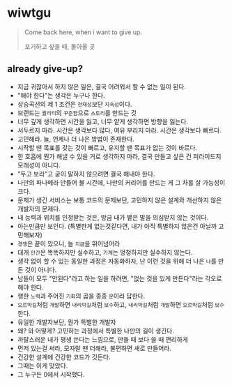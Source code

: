 # wiwtgu
> Come back here, when i want to give up.
> 
> 포기하고 싶을 때, 돌아올 곳

## already give-up?
- 지금 귀찮아서 하지 않은 일은, 결국 어려워서 할 수 없는 일이 된다.
- "해야 한다"는 생각은 누구나 한다.
- 상승곡선의 제 1 조건은 `천재성`보단 `지속성`이다.
- 브랜드는 `퀄리티`의 `꾸준함`으로 `스토리`를 만드는 것
- 너무 깊게 생각하면 시간을 잃고, 너무 얕게 생각하면 방향을 잃는다.
- 서두르지 마라. 시간은 생각보다 많다, 여유 부리지 마라. 시간은 생각보다 빠르다.
- 고민해라. 늘, 언제나 더 나은 방법이 존재한다.
- 시작할 땐 목표를 갖는 것이 빠르고, 유지할 땐 목표가 없는 것이 바르다.
- 한 호흡에 뭔가 해낼 수 있을 거로 생각하지 마라, 결국 만들고 싶은 건 피라미드지 모래성이 아니다.
- "두고 보라"고 굳이 말하지 않으려면 결국 해내야 한다.
- 나만의 파나메라 만들어 볼 시간에, 나만의 커리어를 만드는 게 그 차를 살 가능성이 크다.
- 문제가 생긴 서비스는 보통 코드의 문제보단, 고민하지 않은 설계와 개선하지 않은 개발자의 문제다.
- 내 능력과 위치를 인정받는 것은, 방금 내가 뱉은 말을 의심받지 않는 것이다.
- 아는만큼만 보인다. (특별한게 없는것같다면, 내가 아직 특별하지 않은건 아닐까 고민해보자)
- `경쟁`은 끝이 있으니, 늘 `지금`을 뛰어넘어라
- 대개 `인간`은 똑똑하지만 실수하고, `기계`는 멍청하지만 실수하지 않는다.
- 생각 없이 할 수 있는 동일한 과정은 자동화하자, 난 이런 것을 위해 더 나은 `나`를 만든 것이 아니다.
- 남들이 모두 "안된다"라고 하는 일을 하려면, "없는 것을 있게 만든다"라는 각오로 해야 한다.
- 행한 `노력`과 주어진 `기회`의 곱을 종종 `운`이라 답한다.
- `오르막길`처럼 `개발`하면 `내리막길`처럼 `보수`하고, `내리막길`처럼 `개발`하면 `오르막길`처럼 `보수`한다.
- 유일한 개발자보단, 뭔가 특별한 개발자
- 왜? 와 어떻게? 고민하는 과정에서 특별한 나만의 길이 생긴다.
- 까탈스러운 내가 평생 쓴다는 느낌으로, 만들 때 보다 쓸 때 편리하게
- 먼저 있는걸 써라, 모자랄 땐 더해라, 불편하면 새로 만들어라.
- 건강한 설계에 건강한 코드가 깃든다.
- 그때는 이게 맞았다.
- 그 누구든 0에서 시작했다.
